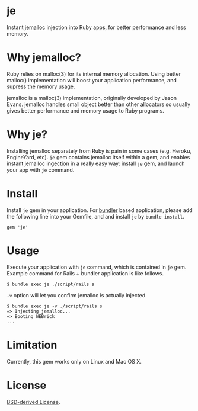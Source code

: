 # je

Instant [jemalloc](http://www.canonware.com/jemalloc/) injection into Ruby apps, for better performance and less memory.

# Why jemalloc?

Ruby relies on malloc(3) for its internal memory allocation. Using better malloc() implementation will boost your application performance, and supress the memory usage.

jemalloc is a malloc(3) implementation, originally developed by Jason Evans. jemalloc handles small object better than other allocators so usually gives better performance and memory usage to Ruby programs.

# Why je?

Installing jemalloc separately from Ruby is pain in some cases (e.g. Heroku, EngineYard, etc). `je` gem contains jemalloc itself within a gem, and enables instant jemalloc ingection in a really easy way: install `je` gem, and launch your app with `je` command.

# Install

Install `je` gem in your application. For [bundler](http://gembundler.com/) based application, please add the following line into your Gemfile, and and install `je` by `bundle install`.

    gem 'je'

# Usage

Execute your application with `je` command, which is contained in `je` gem. Example command for Rails + bundler application is like follows.

    $ bundle exec je ./script/rails s

`-v` option will let you confirm jemalloc is actually injected.

    $ bundle exec je -v ./script/rails s
    => Injecting jemalloc...
    => Booting WEBrick
    ...

# Limitation

Currently, this gem works only on Linux and Mac OS X.

# License

[BSD-derived License](http://www.canonware.com/jemalloc/license.html).
